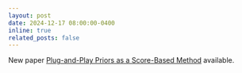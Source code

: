 ```yaml
---
layout: post
date: 2024-12-17 08:00:00-0400
inline: true
related_posts: false
---
```


New paper [Plug-and-Play Priors as a Score-Based Method](https://wustl-cig.github.io/scorepnp) available. 
